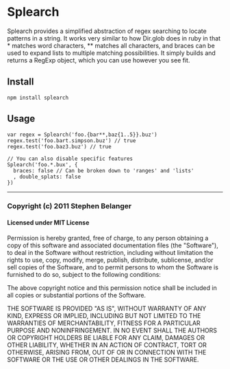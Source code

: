 # Splearch
Splearch provides a simplified abstraction of regex searching to locate patterns in a string. It works very similar to how Dir.glob does in ruby in that * matches word characters, ** matches all characters, and braces can be used to expand lists to multiple matching possibilities. It simply builds and returns a RegExp object, which you can use however you see fit.

## Install

    npm install splearch

## Usage

    var regex = Splearch('foo.{bar**,baz{1..5}}.buz')
    regex.test('foo.bart.simpson.buz') // true
    regex.test('foo.baz3.buz') // true

    // You can also disable specific features
    Splearch('foo.*.bux', {
      braces: false // Can be broken down to 'ranges' and 'lists'
      , double_splats: false
    })

---

### Copyright (c) 2011 Stephen Belanger
#### Licensed under MIT License

Permission is hereby granted, free of charge, to any person obtaining a copy of this software and associated documentation files (the "Software"), to deal in the Software without restriction, including without limitation the rights to use, copy, modify, merge, publish, distribute, sublicense, and/or sell copies of the Software, and to permit persons to whom the Software is furnished to do so, subject to the following conditions:

The above copyright notice and this permission notice shall be included in all copies or substantial portions of the Software.

THE SOFTWARE IS PROVIDED "AS IS", WITHOUT WARRANTY OF ANY KIND, EXPRESS OR IMPLIED, INCLUDING BUT NOT LIMITED TO THE WARRANTIES OF MERCHANTABILITY, FITNESS FOR A PARTICULAR PURPOSE AND NONINFRINGEMENT. IN NO EVENT SHALL THE AUTHORS OR COPYRIGHT HOLDERS BE LIABLE FOR ANY CLAIM, DAMAGES OR OTHER LIABILITY, WHETHER IN AN ACTION OF CONTRACT, TORT OR OTHERWISE, ARISING FROM, OUT OF OR IN CONNECTION WITH THE SOFTWARE OR THE USE OR OTHER DEALINGS IN THE SOFTWARE.